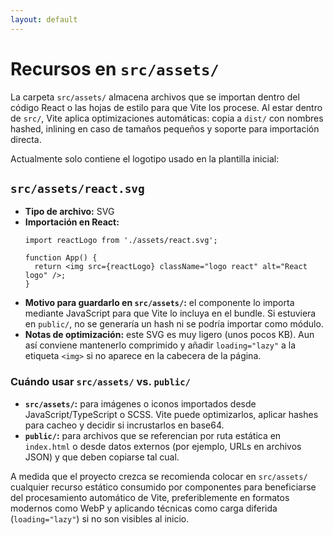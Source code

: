 ```yaml
---
layout: default
---
```


# Recursos en `src/assets/`

La carpeta `src/assets/` almacena archivos que se importan dentro del código React o las hojas de estilo para que Vite los procese. Al estar dentro de `src/`, Vite aplica optimizaciones automáticas: copia a `dist/` con nombres hashed, inlining en caso de tamaños pequeños y soporte para importación directa.

Actualmente solo contiene el logotipo usado en la plantilla inicial:

## `src/assets/react.svg`
- **Tipo de archivo:** SVG
- **Importación en React:**
  ```tsx
  import reactLogo from './assets/react.svg';

  function App() {
    return <img src={reactLogo} className="logo react" alt="React logo" />;
  }
  ```
- **Motivo para guardarlo en `src/assets/`:** el componente lo importa mediante JavaScript para que Vite lo incluya en el bundle. Si estuviera en `public/`, no se generaría un hash ni se podría importar como módulo.
- **Notas de optimización:** este SVG es muy ligero (unos pocos KB). Aun así conviene mantenerlo comprimido y añadir `loading="lazy"` a la etiqueta `<img>` si no aparece en la cabecera de la página.

### Cuándo usar `src/assets/` vs. `public/`
- **`src/assets/`:** para imágenes o iconos importados desde JavaScript/TypeScript o SCSS. Vite puede optimizarlos, aplicar hashes para cacheo y decidir si incrustarlos en base64.
- **`public/`:** para archivos que se referencian por ruta estática en `index.html` o desde datos externos (por ejemplo, URLs en archivos JSON) y que deben copiarse tal cual.

A medida que el proyecto crezca se recomienda colocar en `src/assets/` cualquier recurso estático consumido por componentes para beneficiarse del procesamiento automático de Vite, preferiblemente en formatos modernos como WebP y aplicando técnicas como carga diferida (`loading="lazy"`) si no son visibles al inicio.
